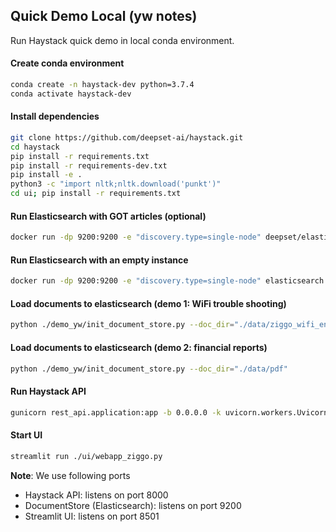## Quick Demo Local (yw notes)

Run Haystack quick demo in local conda environment.

#### Create conda environment
```bash
conda create -n haystack-dev python=3.7.4    
conda activate haystack-dev
```

#### Install dependencies
```bash
git clone https://github.com/deepset-ai/haystack.git
cd haystack
pip install -r requirements.txt
pip install -r requirements-dev.txt
pip install -e .
python3 -c "import nltk;nltk.download('punkt')"
cd ui; pip install -r requirements.txt
```

#### Run Elasticsearch with GOT articles (optional)
```bash
docker run -dp 9200:9200 -e "discovery.type=single-node" deepset/elasticsearch-game-of-thrones
```

#### Run Elasticsearch with an empty instance
```bash
docker run -dp 9200:9200 -e "discovery.type=single-node" elasticsearch:7.9.2
```

#### Load documents to elasticsearch (demo 1: WiFi trouble shooting)
```bash
python ./demo_yw/init_document_store.py --doc_dir="./data/ziggo_wifi_en"
```

#### Load documents to elasticsearch (demo 2: financial reports)
```bash
python ./demo_yw/init_document_store.py --doc_dir="./data/pdf"
```

#### Run Haystack API
```bash
gunicorn rest_api.application:app -b 0.0.0.0 -k uvicorn.workers.UvicornWorker -t 300
```

#### Start UI
```bash
streamlit run ./ui/webapp_ziggo.py
```

**Note**: We use following ports
* Haystack API: listens on port 8000
* DocumentStore (Elasticsearch): listens on port 9200
* Streamlit UI: listens on port 8501

